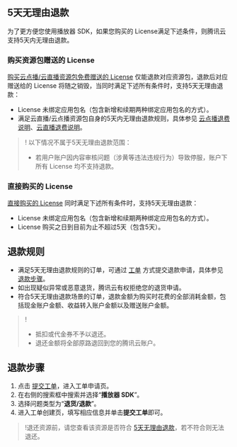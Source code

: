 [](id:back1)

## 5天无理由退款

为了更方便您使用播放器 SDK，如果您购买的 License满足下述条件，则腾讯云支持5天内无理由退款。

### 购买资源包赠送的 License

[购买云点播/云直播资源包免费赠送的 License](https://cloud.tencent.com/document/product/881/20193#.E6.96.B9.E5.BC.8F.E4.B8.80.EF.BC.9A.E8.B4.AD.E4.B9.B0.E8.B5.84.E6.BA.90.E5.8C.85.E5.85.8D.E8.B4.B9.E8.B5.A0.E9.80.81-license) 仅能退款对应资源包，退款后对应赠送给的 License 将随之销毁，当同时满足下述所有条件时，支持5天无理由退款：

* License 未绑定应用包名（包含新增和续期两种绑定应用包名的方式）。
* 满足云直播/云点播资源包自身的5天内无理由退款规则，具体参见 [云点播退费说明](https://cloud.tencent.com/document/product/266/35787)、[云直播退费说明](https://cloud.tencent.com/document/product/267/43456#5.E5.A4.A9.E6.97.A0.E7.90.86.E7.94.B1.E9.80.80.E6.AC.BE)。

>! 以下情况不属于5天无理由退款范围： 
>
>- 若用户账户因内容审核问题（涉黄等违法违规行为）导致停服，账户下所有 License 均不支持退款。

### 直接购买的 License

[直接购买的 License](https://cloud.tencent.com/document/product/881/20193#.E6.96.B9.E5.BC.8F.E4.BA.8C.EF.BC.9A.E7.9B.B4.E6.8E.A5.E8.B4.AD.E4.B9.B0-license) 同时满足下述所有条件时，支持5天无理由退款：

* License 未绑定应用包名（包含新增和续期两种绑定应用包名的方式）。
* License 购买之日到目前为止不超过5天（包含5天）。

## 退款规则

- 满足5天无理由退款规则的订单，可通过 [工单](https://console.cloud.tencent.com/workorder/category) 方式提交退款申请，具体参见 [退款步骤](#refund)。
- 如出现疑似异常或恶意退货，腾讯云有权拒绝您的退货申请。
- 符合5天无理由退款场景的订单，退款金额为购买时花费的全部消耗金额，包括现金账户金额、收益转入账户金额以及赠送账户金额。

>!
>
>- 抵扣或代金券不予以退还。
>- 退还金额将全部原路退回到您的腾讯云账户。

[](id:refund)

## 退款步骤

1. 点击 [提交工单](https://console.cloud.tencent.com/workorder/category)，进入工单申请页。
2. 在右侧的搜索框中搜索并选择“**播放器 SDK**”。
3. 选择问题类型为“**退货/退款**”。
4. 进入工单创建页，填写相应信息并单击**提交工单**即可。

>!退还资源前，请您查看该资源是否符合 [5天无理由退款](#back1)，若不符合则无法退还。
